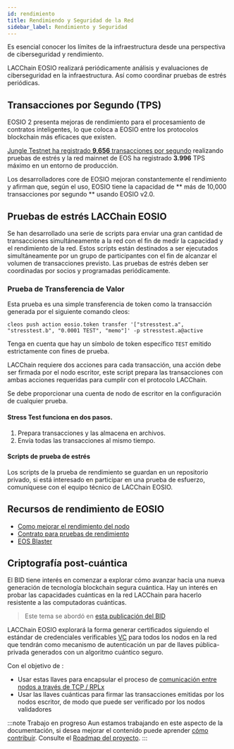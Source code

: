 ```yaml
---
id: rendimiento
title: Rendimiendo y Seguridad de la Red
sidebar_label: Rendimiento y Seguridad
---
```


Es esencial conocer los límites de la infraestructura desde una perspectiva de ciberseguridad y rendimiento.

LACChain EOSIO realizará periódicamente análisis y evaluaciones de ciberseguridad en la infraestructura. Así como coordinar pruebas de estrés periódicas.

## Transacciones por Segundo (TPS)
EOSIO 2 presenta mejoras de rendimiento para el procesamiento de contratos inteligentes, lo que coloca a EOSIO entre los protocolos blockchain más eficaces que existen.

[Jungle Testnet ha registrado **9,656** transacciones por segundo](https://www.eosgo.io/news/eosio-reaches-new-transaction-per-second-record) realizando pruebas de estrés y la red mainnet de EOS ha registrado **3.996** TPS máximo en un entorno de producción.

Los desarrolladores core de EOSIO mejoran constantemente el rendimiento y afirman que, según el uso, EOSIO tiene la capacidad de ** más de 10,000 transacciones por segundo ** usando EOSIO v2.0.

## Pruebas de estrés LACChain EOSIO
Se han desarrollado una serie de scripts para enviar una gran cantidad de transacciones simultáneamente a la red con el fin de medir la capacidad y el rendimiento de la red. Estos scripts están destinados a ser ejecutados simultáneamente por un grupo de participantes con el fin de alcanzar el volumen de transacciones previsto. Las pruebas de estrés deben ser coordinadas por socios y programadas periódicamente.

### Prueba de Transferencia de Valor

Esta prueba es una simple transferencia de token como la transacción generada por el siguiente comando cleos:

```
cleos push action eosio.token transfer '["stresstest.a", "stresstest.b", "0.0001 TEST", "memo"]' -p stresstest.a@active
```

Tenga en cuenta que hay un símbolo de token específico `TEST` emitido estrictamente con fines de prueba.

LACChain requiere dos acciones para cada transacción, una acción debe ser firmada por el nodo escritor, este script prepara las transacciones con ambas acciones requeridas para cumplir con el protocolo LACChain.

Se debe proporcionar una cuenta de nodo de escritor en la configuración de cualquier prueba.

#### Stress Test funciona en dos pasos.

1. Prepara transacciones y las almacena en archivos.
2. Envía todas las transacciones al mismo tiempo.

#### Scripts de prueba de estrés

Los scripts de la prueba de rendimiento se guardan en un repositorio privado, si está interesado en participar en una prueba de esfuerzo, comuníquese con el equipo técnico de LACChain EOSIO.

## Recursos de rendimiento de EOSIO

- [Como mejorar el rendimiento del nodo](https://github.com/atticlab/eos-bp-performance)
- [Contrato para pruebas de rendimiento](https://github.com/CryptoLions/TxShooterContract)
- [EOS Blaster](https://github.com/michaeljyeates/eos-blaster)

## Criptografía post-cuántica
 
 El BID tiene interés en comenzar a explorar cómo avanzar hacia una nueva generación de tecnología blockchain segura cuántica. Hay un interés en  probar las capacidades cuánticas en la red LACChain para hacerlo resistente a las computadoras cuánticas. 

 >  Este tema se abordó en [esta publicación del BID](https://publications.iadb.org/es/tecnologias-cuanticas-una-oportunidad-transversal-e-interdisciplinar-para-la-transformacion-digital)

LACChain EOSIO explorará la forma generar certificados siguiendo el estándar de credenciales verificables [VC](https://www.w3.org/TR/vc-data-model/) para todos los nodos en la red que tendrán como mecanismo de autenticación un par de llaves pública-privada generados con un algoritmo cuántico seguro.

Con el objetivo de :

- Usar estas llaves para encapsular el proceso de [comunicación entre nodos a través de TCP / RPLx](https://github.com/lacchain/besu-network/blob/master/TOPOLOGY_AND_ARCHITECTURE.md)
-  Usar las llaves cuánticas para firmar las transacciones emitidas por los nodos escritor, de modo que puede ser verificado por los nodos validadores

:::note Trabajo en progreso
Aun estamos trabajando en este aspecto de la documentación, si desea mejorar el contenido puede aprender [cómo contribuir](guias/contribuir). Consulte el [Roadmap del proyecto](./roadmap).
:::